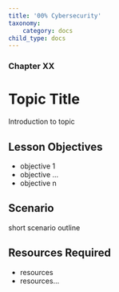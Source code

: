```yaml
---
title: '00% Cybersecurity'
taxonomy:
    category: docs
child_type: docs
---
```


### Chapter XX

# Topic Title

Introduction to topic

## Lesson Objectives

*	objective 1
*	objective ...
*	objective n

## Scenario

short scenario outline

## Resources Required

* resources
* resources...

